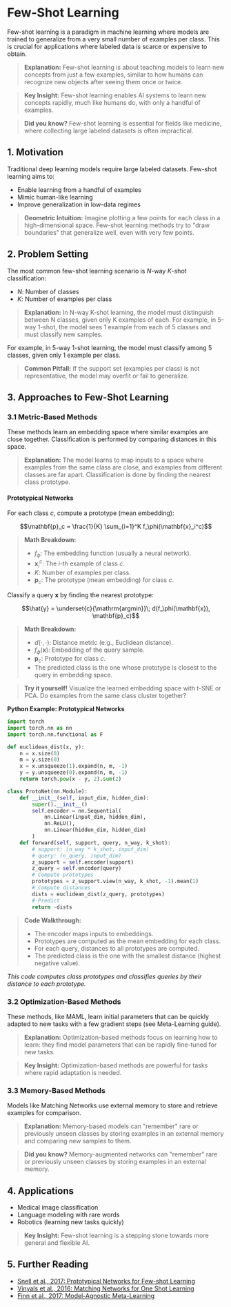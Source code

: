 # Few-Shot Learning

Few-shot learning is a paradigm in machine learning where models are trained to generalize from a very small number of examples per class. This is crucial for applications where labeled data is scarce or expensive to obtain.

> **Explanation:**
> Few-shot learning is about teaching models to learn new concepts from just a few examples, similar to how humans can recognize new objects after seeing them once or twice.

> **Key Insight:** Few-shot learning enables AI systems to learn new concepts rapidly, much like humans do, with only a handful of examples.

> **Did you know?** Few-shot learning is essential for fields like medicine, where collecting large labeled datasets is often impractical.

## 1. Motivation

Traditional deep learning models require large labeled datasets. Few-shot learning aims to:
- Enable learning from a handful of examples
- Mimic human-like learning
- Improve generalization in low-data regimes

> **Geometric Intuition:** Imagine plotting a few points for each class in a high-dimensional space. Few-shot learning methods try to "draw boundaries" that generalize well, even with very few points.

## 2. Problem Setting

The most common few-shot learning scenario is $`N`$-way $`K`$-shot classification:
- $`N`$: Number of classes
- $`K`$: Number of examples per class

> **Explanation:**
> In N-way K-shot learning, the model must distinguish between N classes, given only K examples of each. For example, in 5-way 1-shot, the model sees 1 example from each of 5 classes and must classify new samples.

For example, in 5-way 1-shot learning, the model must classify among 5 classes, given only 1 example per class.

> **Common Pitfall:** If the support set (examples per class) is not representative, the model may overfit or fail to generalize.

## 3. Approaches to Few-Shot Learning

### 3.1 Metric-Based Methods
These methods learn an embedding space where similar examples are close together. Classification is performed by comparing distances in this space.

> **Explanation:**
> The model learns to map inputs to a space where examples from the same class are close, and examples from different classes are far apart. Classification is done by finding the nearest class prototype.

#### Prototypical Networks
For each class $`c`$, compute a prototype (mean embedding):
```math
\mathbf{p}_c = \frac{1}{K} \sum_{i=1}^K f_\phi(\mathbf{x}_i^c)
```
> **Math Breakdown:**
> - $`f_\phi`$: The embedding function (usually a neural network).
> - $`\mathbf{x}_i^c`$: The $`i`$-th example of class $`c`$.
> - $`K`$: Number of examples per class.
> - $`\mathbf{p}_c`$: The prototype (mean embedding) for class $`c`$.

Classify a query $`\mathbf{x}`$ by finding the nearest prototype:
```math
\hat{y} = \underset{c}{\mathrm{argmin}}\; d(f_\phi(\mathbf{x}), \mathbf{p}_c)
```
> **Math Breakdown:**
> - $`d(\cdot, \cdot)`$: Distance metric (e.g., Euclidean distance).
> - $`f_\phi(\mathbf{x})`$: Embedding of the query sample.
> - $`\mathbf{p}_c`$: Prototype for class $`c`$.
> - The predicted class is the one whose prototype is closest to the query in embedding space.

> **Try it yourself!** Visualize the learned embedding space with t-SNE or PCA. Do examples from the same class cluster together?

**Python Example: Prototypical Networks**
```python
import torch
import torch.nn as nn
import torch.nn.functional as F

def euclidean_dist(x, y):
    n = x.size(0)
    m = y.size(0)
    x = x.unsqueeze(1).expand(n, m, -1)
    y = y.unsqueeze(0).expand(n, m, -1)
    return torch.pow(x - y, 2).sum(2)

class ProtoNet(nn.Module):
    def __init__(self, input_dim, hidden_dim):
        super().__init__()
        self.encoder = nn.Sequential(
            nn.Linear(input_dim, hidden_dim),
            nn.ReLU(),
            nn.Linear(hidden_dim, hidden_dim)
        )
    def forward(self, support, query, n_way, k_shot):
        # support: (n_way * k_shot, input_dim)
        # query: (n_query, input_dim)
        z_support = self.encoder(support)
        z_query = self.encoder(query)
        # Compute prototypes
        prototypes = z_support.view(n_way, k_shot, -1).mean(1)
        # Compute distances
        dists = euclidean_dist(z_query, prototypes)
        # Predict
        return -dists
```
> **Code Walkthrough:**
> - The encoder maps inputs to embeddings.
> - Prototypes are computed as the mean embedding for each class.
> - For each query, distances to all prototypes are computed.
> - The predicted class is the one with the smallest distance (highest negative value).

*This code computes class prototypes and classifies queries by their distance to each prototype.*

### 3.2 Optimization-Based Methods
These methods, like MAML, learn initial parameters that can be quickly adapted to new tasks with a few gradient steps (see Meta-Learning guide).

> **Explanation:**
> Optimization-based methods focus on learning how to learn: they find model parameters that can be rapidly fine-tuned for new tasks.

> **Key Insight:** Optimization-based methods are powerful for tasks where rapid adaptation is needed.

### 3.3 Memory-Based Methods
Models like Matching Networks use external memory to store and retrieve examples for comparison.

> **Explanation:**
> Memory-based models can "remember" rare or previously unseen classes by storing examples in an external memory and comparing new samples to them.

> **Did you know?** Memory-augmented networks can "remember" rare or previously unseen classes by storing examples in an external memory.

## 4. Applications
- Medical image classification
- Language modeling with rare words
- Robotics (learning new tasks quickly)

> **Key Insight:** Few-shot learning is a stepping stone towards more general and flexible AI.

## 5. Further Reading
- [Snell et al., 2017: Prototypical Networks for Few-shot Learning](https://arxiv.org/abs/1703.05175)
- [Vinyals et al., 2016: Matching Networks for One Shot Learning](https://arxiv.org/abs/1606.04080)
- [Finn et al., 2017: Model-Agnostic Meta-Learning](https://arxiv.org/abs/1703.03400) 